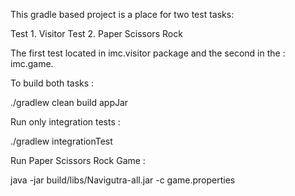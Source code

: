 This gradle based project is a place for two test tasks:

Test 1. Visitor
Test 2. Paper Scissors Rock

The first test located in imc.visitor package and the second in the : imc.game.

To build both tasks :

./gradlew clean build appJar

Run only integration tests :

./gradlew integrationTest

Run Paper Scissors Rock Game :

java -jar build/libs/Navigutra-all.jar -c game.properties

